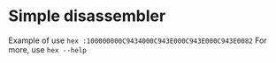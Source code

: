 # Simple disassembler
Example of use
`hex :100000000C9434000C943E000C943E000C943E0082`
For more, use `hex --help`
